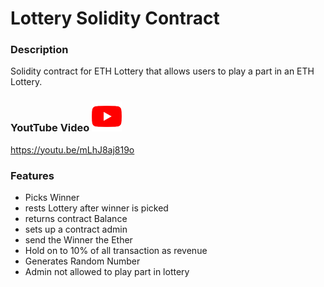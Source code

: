 # Lottery Solidity Contract

### Description 
Solidity contract for ETH Lottery that allows users to play a part in an ETH Lottery.

### YoutTube Video ![Youtube Icon](https://raw.githubusercontent.com/LkingForW/Pictures/main/yt.png)
https://youtu.be/mLhJ8aj819o

### Features 
- Picks Winner 
- rests Lottery after winner is picked
- returns contract Balance 
- sets up a contract admin 
- send the Winner the Ether
- Hold on to 10% of all transaction as revenue 
- Generates Random Number
- Admin not allowed to play part in lottery

